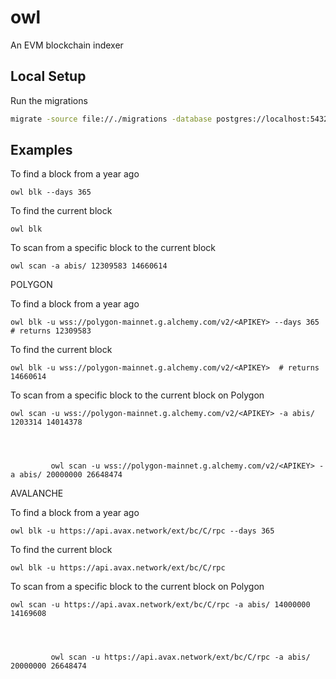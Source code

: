 # owl
An EVM blockchain indexer


## Local Setup

Run the migrations

```bash
migrate -source file://./migrations -database postgres://localhost:5432/database up
```


## Examples

To find a block from a year ago

    owl blk --days 365

To find the current block

    owl blk  

To scan from a specific block to the current block

    owl scan -a abis/ 12309583 14660614


POLYGON

To find a block from a year ago

    owl blk -u wss://polygon-mainnet.g.alchemy.com/v2/<APIKEY> --days 365  # returns 12309583

To find the current block

    owl blk -u wss://polygon-mainnet.g.alchemy.com/v2/<APIKEY>  # returns 14660614


To scan from a specific block to the current block on Polygon

    owl scan -u wss://polygon-mainnet.g.alchemy.com/v2/<APIKEY> -a abis/ 1203314 14014378
         
         


             owl scan -u wss://polygon-mainnet.g.alchemy.com/v2/<APIKEY> -a abis/ 20000000 26648474


AVALANCHE             


To find a block from a year ago

    owl blk -u https://api.avax.network/ext/bc/C/rpc --days 365  

To find the current block

    owl blk -u https://api.avax.network/ext/bc/C/rpc  


To scan from a specific block to the current block on Polygon

    owl scan -u https://api.avax.network/ext/bc/C/rpc -a abis/ 14000000 14169608
         
         


             owl scan -u https://api.avax.network/ext/bc/C/rpc -a abis/ 20000000 26648474

